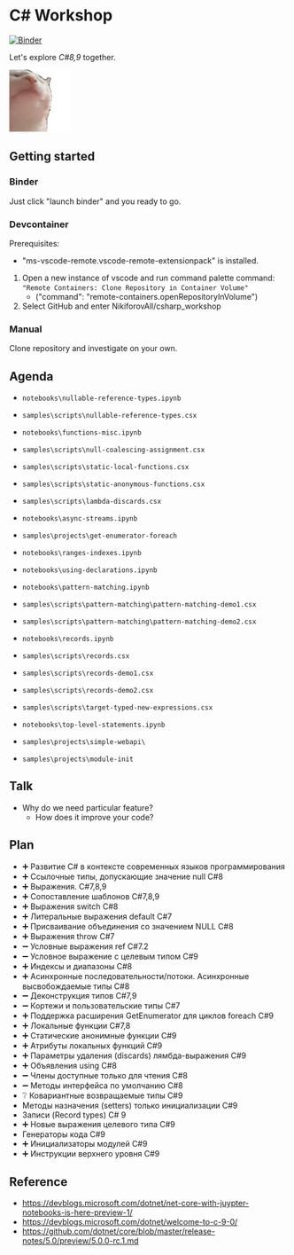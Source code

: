 # C# Workshop

[![Binder](https://mybinder.org/badge_logo.svg)](https://mybinder.org/v2/gh/NikiforovAll/csharp_workshop/main)

Let's explore *C#8,9* together.

![catjam](./guide/catjam.gif)

## Getting started

### Binder

Just click "launch binder" and you ready to go.

### Devcontainer

Prerequisites:

* "ms-vscode-remote.vscode-remote-extensionpack" is installed.

1. Open a new instance of vscode and run command palette command: `"Remote Containers: Clone Repository in Container Volume"`
   * ("command": "remote-containers.openRepositoryInVolume")
2. Select GitHub and enter NikiforovAll/csharp_workshop

### Manual

Clone repository and investigate on your own.

## Agenda

* `notebooks\nullable-reference-types.ipynb`
* `samples\scripts\nullable-reference-types.csx`

* `notebooks\functions-misc.ipynb`
* `samples\scripts\null-coalescing-assignment.csx`
* `samples\scripts\static-local-functions.csx`
* `samples\scripts\static-anonymous-functions.csx`
* `samples\scripts\lambda-discards.csx`

* `notebooks\async-streams.ipynb`
* `samples\projects\get-enumerator-foreach`

* `notebooks\ranges-indexes.ipynb`

* `notebooks\using-declarations.ipynb`

* `notebooks\pattern-matching.ipynb`
* `samples\scripts\pattern-matching\pattern-matching-demo1.csx`
* `samples\scripts\pattern-matching\pattern-matching-demo2.csx`

* `notebooks\records.ipynb`
* `samples\scripts\records.csx`
* `samples\scripts\records-demo1.csx`
* `samples\scripts\records-demo2.csx`
* `samples\scripts\target-typed-new-expressions.csx`

* `notebooks\top-level-statements.ipynb`
* `samples\projects\simple-webapi\`

* `samples\projects\module-init`

## Talk

* Why do we need particular feature?
  * How does it improve your code?

## Plan

<!-- cSpell:disable -->
* ➕ Развитие C# в контексте современных языков программирования
* ➕ Ссылочные типы, допускающие значение null C#8
* ➕ Выражения. C#7,8,9
* ➕ Сопоставление шаблонов C#7,8,9
* ➕ Выражения switch C#8
* ➕ Литеральные выражения default С#7
* ➕ Присваивание объединения со значением NULL C#8
* ➕ Выражения throw C#7
* ➖ Условные выражения ref C#7.2
* ➖ Условное выражение с целевым типом C#9
* ➕ Индексы и диапазоны C#8
* ➕ Асинхронные последовательности/потоки. Асинхронные высвобождаемые типы C#8
* ➖ Деконструкция типов C#7,9
* ➖ Кортежи и пользовательские типы C#7
* ➕ Поддержка расширения GetEnumerator для циклов foreach С#9
* ➕ Локальные функции C#7,8
* ➕ Статические анонимные функции C#9
* ➕ Атрибуты локальных функций C#9
* ➕ Параметры удаления (discards) лямбда-выражения C#9
* ➕ Объявления using C#8
* ➖ Члены доступные только для чтения C#8
* ➖ Методы интерфейса по умолчанию C#8
* ❔ Ковариантные возвращаемые типы C#9
* Методы назначения (setters) только инициализации C#9
* Записи (Record types) C# 9
* ➕ Новые выражения целевого типа C#9
* Генераторы кода C#9
* ➕ Инициализаторы модулей C#9
* ➕ Инструкции верхнего уровня C#9

<!-- cSpell:enable -->
## Reference

* <https://devblogs.microsoft.com/dotnet/net-core-with-juypter-notebooks-is-here-preview-1/>
* <https://devblogs.microsoft.com/dotnet/welcome-to-c-9-0/>
* <https://github.com/dotnet/core/blob/master/release-notes/5.0/preview/5.0.0-rc.1.md>
